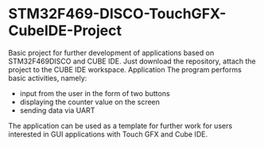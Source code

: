 # STM32F469-DISCO-TouchGFX-CubeIDE-Project

Basic project for further development of applications based on STM32F469DISCO and CUBE IDE. Just download the repository, attach the project to the CUBE IDE workspace.  Application The program performs basic activities, namely:  
- input from the user in the form of two buttons  
- displaying the counter value on the screen  
- sending data via UART  

The application can be used as a template for further work for users interested in GUI applications with Touch GFX and Cube IDE.
